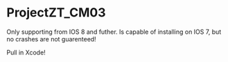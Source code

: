 # ProjectZT_CM03

Only supporting from IOS 8 and futher. Is capable of installing on IOS 7, but no crashes are not guarenteed!

Pull in Xcode!
